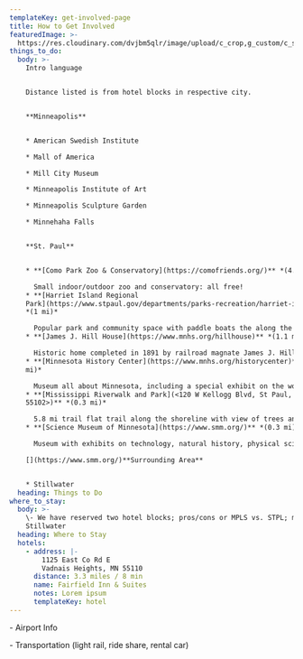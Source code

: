 ```yaml
---
templateKey: get-involved-page
title: How to Get Involved
featuredImage: >-
  https://res.cloudinary.com/dvjbm5qlr/image/upload/c_crop,g_custom/c_scale,w_1200/v1579838540/DSC_0433.NEF_gl1dzx.jpg
things_to_do:
  body: >-
    Intro language


    Distance listed is from hotel blocks in respective city.


    **Minneapolis**


    * American Swedish Institute

    * Mall of America

    * Mill City Museum

    * Minneapolis Institute of Art

    * Minneapolis Sculpture Garden

    * Minnehaha Falls


    **St. Paul**


    * **[Como Park Zoo & Conservatory](https://comofriends.org/)** *(4.8 mi)*

      Small indoor/outdoor zoo and conservatory: all free!
    * **[Harriet Island Regional
    Park](https://www.stpaul.gov/departments/parks-recreation/harriet-island-regional-park)**
    *(1 mi)*

      Popular park and community space with paddle boats the along the Mississippi River
    * **[James J. Hill House](https://www.mnhs.org/hillhouse)** *(1.1 mi)*

      Historic home completed in 1891 by railroad magnate James J. Hill offering daily tours
    * **[Minnesota History Center](https://www.mnhs.org/historycenter)** *(0.9
    mi)*

      Museum all about Minnesota, including a special exhibit on the women before and after the passage of the 19th Amendment.
    * **[Mississippi Riverwalk and Park](<120 W Kellogg Blvd, St Paul, MN
    55102>)** *(0.3 mi)*

      5.8 mi trail flat trail along the shoreline with view of trees and wildlife.
    * **[Science Museum of Minnesota](https://www.smm.org/)** *(0.3 mi)*

      Museum with exhibits on technology, natural history, physical science, and mathematics

    [](https://www.smm.org/)**Surrounding Area**


    * Stillwater
  heading: Things to Do
where_to_stay:
  body: >-
    \- We have reserved two hotel blocks; pros/cons or MPLS vs. STPL; mention
    Stillwater
  heading: Where to Stay
  hotels:
    - address: |-
        1125 East Co Rd E
        Vadnais Heights, MN 55110
      distance: 3.3 miles / 8 min
      name: Fairfield Inn & Suites
      notes: Lorem ipsum
      templateKey: hotel
---
```

\- Airport Info

\- Transportation (light rail, ride share, rental car)

